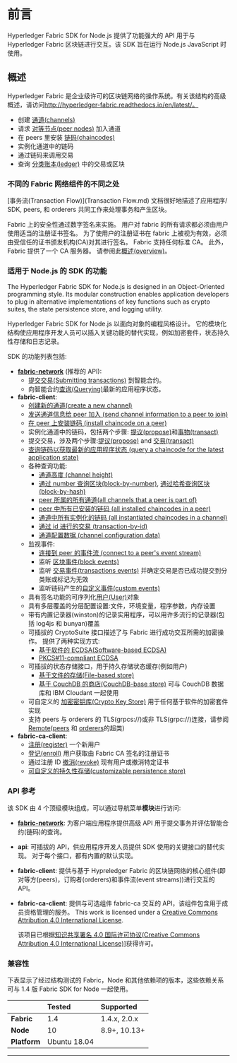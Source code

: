 # 前言

Hyperledger Fabric SDK for Node.js 提供了功能强大的 API 用于与 Hyperledger Fabric 区块链进行交互。该 SDK 旨在运行 Node.js JavaScript 时使用。

## 概述

Hyperledger Fabric 是企业级许可的区块链网络的操作系统。有关该结构的高级概述，请访问<http://hyperledger-fabric.readthedocs.io/en/latest/。>

- 创建 [通道(channels)](channel.md)
- 请求 [对等节点(peer nodes)](peer.md) 加入通道
- 在 peers 里安装 [链码(chaincodes)](chaincode.md)
- 实例化通道中的链码
- 通过链码来调用交易
- 查询 [分类账本(ledger)](ledger-features.md) 中的交易或区块

### 不同的 Fabric 网络组件的不同之处

[事务流(Transaction Flow)](Transaction Flow.md) 文档很好地描述了应用程序/ SDK, peers, 和 orderers 共同工作来处理事务和产生区块。

Fabric 上的安全性通过数字签名来实施。 用户对 fabric 的所有请求都必须由用户使用适当的注册证书签名。 为了使用户的注册证书在 fabric 上被视为有效，必须由受信任的证书颁发机构(CA)对其进行签名。 Fabric 支持任何标准 CA。 此外，Fabric 提供了一个 CA 服务器。 请参阅此[概述(overview)](overview.md)。

### 适用于 Node.js 的 SDK 的功能

The Hyperledger Fabric SDK for Node.js is designed in an Object-Oriented programming style. Its modular construction enables application developers to plug in alternative implementations of key functions such as crypto suites, the state persistence store, and logging utility.

Hyperledger Fabric SDK for Node.js 以面向对象的编程风格设计。 它的模块化结构使应用程序开发人员可以插入关键功能的替代实现，例如加密套件，状态持久性存储和日志记录。

SDK 的功能列表包括:

- [**fabric-network**](module-fabric-network.md) (推荐的 API):
  - [提交交易(Submitting transactions)](module-fabric-network.Transaction.md) 到智能合约。
  - 向智能合约[查询(Querying)](evaluate.md)最新的应用程序状态。
- **fabric-client**:
  - [创建新的通道(create a new channel)](createChannel.md)
  - [发送通道信息给 peer 加入 (send channel information to a peer to join)](joinChannel.md)
  - [在 peer 上安装链码 (install chaincode on a peer)](installChaincode.md)
  - 实例化通道中的链码，包括两个步骤: [提议(propose)](sendInstantiateProposal.md)和[事物(transact)](sendTransaction.md)
  - 提交交易，涉及两个步骤:[提议(propose)](sendTransactionProposal.md) and [交易(transact)](sendTransaction.md)
  - [查询链码以获取最新的应用程序状态 (query a chaincode for the latest application state)](queryByChaincode.md)
  - 各种查询功能:
    - [通道高度 (channel height)](https://hyperledger.github.io/fabric-sdk-node/release-1.4/Channel.html#queryInfo)
    - [通过 number 查询区块(block-by-number)](https://hyperledger.github.io/fabric-sdk-node/release-1.4/Channel.html#queryBlock), [通过哈希查询区块(block-by-hash)](https://hyperledger.github.io/fabric-sdk-node/release-1.4/Channel.html#queryBlockByHash)
    - [peer 所属的所有通道(all channels that a peer is part of)](https://hyperledger.github.io/fabric-sdk-node/release-1.4/Client.html#queryChannels)
    - [peer 中所有已安装的链码 (all installed chaincodes in a peer)](https://hyperledger.github.io/fabric-sdk-node/release-1.4/Client.html#queryInstalledChaincodes)
    - [通道中所有实例化的链码 (all instantiated chaincodes in a channel)](https://hyperledger.github.io/fabric-sdk-node/release-1.4/Channel.html#queryInstantiatedChaincodes)
    - [通过 id 进行的交易 (transaction-by-id)](https://hyperledger.github.io/fabric-sdk-node/release-1.4/Channel.html#queryTransaction)
    - [通道配置数据 (channel configuration data)](https://hyperledger.github.io/fabric-sdk-node/release-1.4/Channel.html#getChannelConfig)
  - 监视事件:
    - [连接到 peer 的事件流 (connect to a peer's event stream)](https://hyperledger.github.io/fabric-sdk-node/release-1.4/ChannelEventHub.html#connect)
    - 监听 [区块事件(block events)](https://hyperledger.github.io/fabric-sdk-node/release-1.4/ChannelEventHub.html#registerBlockEvent)
    - 监听 [交易事件(transactions events)](https://hyperledger.github.io/fabric-sdk-node/release-1.4/ChannelEventHub.html#registerTxEvent) 并确定交易是否已成功提交到分类账或标记为无效
    - 监听链码产生的[自定义事件(custom events)](https://hyperledger.github.io/fabric-sdk-node/release-1.4/ChannelEventHub.html#registerChaincodeEvent)
  - 具有签名功能的可序列化[用户(User)](https://hyperledger.github.io/fabric-sdk-node/release-1.4/User.html)对象
  - 具有多层覆盖的分层配置设置:文件，环境变量，程序参数，内存设置
  - 带有内置记录器(winston)的记录实用程序，可以用许多流行的记录器(包括 log4js 和 bunyan)覆盖
  - 可插拔的 CryptoSuite 接口描述了与 Fabric 进行成功交互所需的加密操作。 提供了两种实现方式:
    - [基于软件的 ECDSA(Software-based ECDSA)](https://hyperledger.github.io/fabric-sdk-node/release-1.4/CryptoSuite_ECDSA_AES.html)
    - [PKCS#11-compliant ECDSA](https://hyperledger.github.io/fabric-sdk-node/release-1.4/CryptoSuite_PKCS11.html)
  - 可插拔的状态存储接口，用于持久存储状态缓存(例如用户)
    - [基于文件的存储(File-based store)](https://hyperledger.github.io/fabric-sdk-node/release-1.4/FileKeyValueStore.html)
    - [基于 CouchDB 的商店(CouchDB-base store)](https://hyperledger.github.io/fabric-sdk-node/release-1.4/CouchDBKeyValueStore.html) 可与 CouchDB 数据库和 IBM Cloudant 一起使用
  - 可自定义的 [加密密钥库(Crypto Key Store)](https://hyperledger.github.io/fabric-sdk-node/release-1.4/CryptoKeyStore.html) 用于任何基于软件的加密套件实现
  - 支持 peers 与 orderers 的 TLS(grpcs://)或非 TLS(grpc://)连接，请参阅[Remote](https://hyperledger.github.io/fabric-sdk-node/release-1.4/Remote.html)([peers](https://hyperledger.github.io/fabric-sdk-node/release-1.4/Peer.html) 和 [orderers](https://hyperledger.github.io/fabric-sdk-node/release-1.4/Orderer.html)的超类)
- **fabric-ca-client**:
  - [注册(register)](https://hyperledger.github.io/fabric-sdk-node/release-1.4/FabricCAServices.html#register) 一个新用户
  - [登记(enroll)](https://hyperledger.github.io/fabric-sdk-node/release-1.4/FabricCAServices.html#enroll) 用户获取由 Fabric CA 签名的注册证书
  - 通过注册 ID [撤消(revoke)](https://hyperledger.github.io/fabric-sdk-node/release-1.4/FabricCAServices.html#revoke) 现有用户或撤消特定证书
  - [可自定义的持久性存储(customizable persistence store)](https://hyperledger.github.io/fabric-sdk-node/release-1.4/FabricCAServices.html)

### API 参考

该 SDK 由 4 个顶级模块组成，可以通过导航菜单**模块**进行访问:

- [**fabric-network**](https://hyperledger.github.io/fabric-sdk-node/release-1.4/module-fabric-network.html): 为客户端应用程序提供高级 API 用于提交事务并评估智能合约(链码)的查询。

- **api**: 可插拔的 API，供应用程序开发人员提供 SDK 使用的关键接口的替代实现。 对于每个接口，都有内置的默认实现。

- **fabric-client**: 提供与基于 Hypreledger Fabric 的区块链网络的核心组件(即对等方(peers)，订购者(orderers)和事件流(event streams))进行交互的 API。

- **fabric-ca-client**: 提供与可选组件 fabric-ca 交互的 API，该组件包含用于成员资格管理的服务。
  This work is licensed under a [Creative Commons Attribution 4.0 International License](http://creativecommons.org/licenses/by/4.0/).

  该项目已根据[知识共享署名 4.0 国际许可协议(Creative Commons Attribution 4.0 International License)](http://creativecommons.org/licenses/by/4.0/)]获得许可。

### 兼容性

下表显示了经过结构测试的 Fabric，Node 和其他依赖项的版本，这些依赖关系可与 1.4 版 Fabric SDK for Node 一起使用。

|              | Tested       | Supported    |
| :----------- | :----------- | :----------- |
| **Fabric**   | 1.4          | 1.4.x, 2.0.x |
| **Node**     | 10           | 8.9+, 10.13+ |
| **Platform** | Ubuntu 18.04 |              |
---
